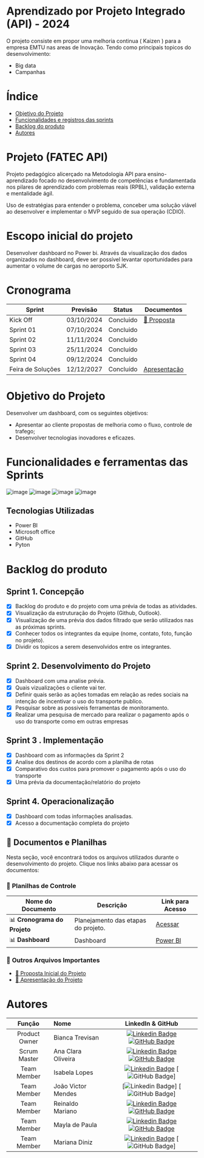 # Aprendizado por Projeto Integrado (API) - 2024

O projeto consiste em propor uma melhoria continua ( Kaizen ) para a empresa EMTU nas areas de Inovação. Tendo como principais topicos do desenvolvimento:
- Big data
- Campanhas 

# Índice
* [Objetivo do Projeto](#objetivo-do-projeto)
* [Funcionalidades e registros das sprints](#funcionalidades-e-registros--das-sprints)
* [Backlog do produto](#Backlog-do-produto)
* [Autores](#autores)

# Projeto (FATEC API) 
Projeto pedagógico alicerçado na Metodologia API para ensino-aprendizado focado no desenvolvimento de competências e fundamentada nos pilares de aprendizado com problemas reais (RPBL), validação externa e mentalidade ágil. 

Uso de estratégias para entender o problema, conceber uma solução viável ao desenvolver e implementar o MVP seguido de sua operação (CDIO). 

# Escopo inicial do projeto
Desenvolver dashboard no Power bi. Através da visualização dos dados organizados no dashboard, deve ser possível levantar oportunidades para aumentar o volume de cargas no aeroporto SJK.   

# Cronograma
Sprint | Previsão | Status| Documentos |
|------|--------|------|--------|
|Kick Off | 03/10/2024 | Concluido |[📎 Proposta](file:///C:/Users/PPCP-BetelAerointeri/Downloads/Estudo%20sobre%20a%20introdu%C3%A7%C3%A3o%20de%20sistemas%20inteligentes%20de%20transporte%20na%20RFB.pdf) |
|Sprint 01 | 07/10/2024| Concluido |   |
|Sprint 02|  11/11/2024| Concluído |  
|Sprint 03| 25/11/2024 | Concluído |
|Sprint 04| 09/12/2024 | Concluído |
|Feira de Soluções|12/12/2027 | Concluído |[Apresentação](file:///C:/Users/PPCP-BetelAerointeri/Downloads/relatorio%20projeto6.pdf)|

# Objetivo do Projeto
Desenvolver um dashboard, com os seguintes objetivos:  
- Apresentar ao cliente propostas de melhoria como o fluxo, controle de trafego;
- Desenvolver tecnologias inovadores e eficazes.
  
# Funcionalidades e ferramentas das Sprints
![image](https://github.com/user-attachments/assets/7e32ca44-e37b-4753-9055-d8809c70518b)
![image](https://github.com/user-attachments/assets/ab56b737-af0e-44fb-9bac-95f1c6d71cb9)
![image](https://github.com/user-attachments/assets/6c17916e-1e8e-46a1-8f68-456d4b4eeaf6)
![image](https://github.com/user-attachments/assets/6e30c417-2776-41c0-8e41-8f1e36555d56)



## Tecnologias Utilizadas

* Power BI
* Microsoft office
* GitHub
* Pyton



# Backlog do produto

## Sprint 1. Concepção
- [x] Backlog do produto e do projeto com uma prévia de todas as atividades.
- [x] Visualização da estruturação do Projeto (Github, Outlook).
- [x] Visualização de uma prévia dos dados filtrado que serão utilizados nas as próximas sprints. 
- [x] Conhecer todos os integrantes da equipe (nome, contato, foto, função no projeto).
- [X] Dividir os topicos a serem desenvolvidos entre os integrantes.

## Sprint 2. Desenvolvimento do Projeto
- [X] Dashboard com uma analise prévia.
- [X] Quais vizualizações o cliente vai ter.
- [X] Definir quais serão as ações tomadas em relação as redes sociais na intenção de incentivar o uso do transporte publico.
- [X] Pesquisar sobre as possiveis ferramentas de monitoramento.
- [X] Realizar uma pesquisa de mercado para realizar o pagamento após o uso do transporte como em outras empresas

## Sprint 3 . Implementação
- [X] Dashboard com as informações da Sprint 2
- [X] Analise dos destinos de acordo com a planilha de rotas
- [X] Comparativo dos custos para promover o pagamento após o uso do transporte
- [X] Uma  prévia da documentação/relatório do projeto

## Sprint 4. Operacionalização
- [X] Dashboard com todas informações analisadas.
- [X] Acesso a documentação completa do projeto

## 📂 **Documentos e Planilhas**

Nesta seção, você encontrará todos os arquivos utilizados durante o desenvolvimento do projeto. Clique nos links abaixo para acessar os documentos:

### 📄 **Planilhas de Controle**
| Nome do Documento                     | Descrição                                  | Link para Acesso                      |
|---------------------------------------|--------------------------------------------|---------------------------------------|
| 📊 **Cronograma do Projeto**           | Planejamento das etapas do projeto. | [Acessar](https://fatec-team-swift-move.atlassian.net/jira/software/projects/SCRUM/boards/1/backlog) |
| 📊 **Dashboard**           | Dashboard | [Power BI](https://app.powerbi.com/links/DF4X2ju4WU?ctid=cf72e2bd-7a2b-4783-bdeb-39d57b07f76f&pbi_source=linkShare) |

### 📂 **Outros Arquivos Importantes**
- [📎 Proposta Inicial do Projeto](file:///C:/Users/PPCP-BetelAerointeri/Downloads/relatorio%20projeto6.pdf)
- [📎 Apresentação do Projeto](file:///C:/Users/PPCP-BetelAerointeri/Downloads/API%20-%20Swift%20Move-%202%C2%BA%20Semestre%20.pdf)


</details>

# Autores
|    Função     | Nome                                  |                                                                                                                                                      LinkedIn & GitHub                                                                                                                                                      |
| :-----------: | :------------------------------------ | :-------------------------------------------------------------------------------------------------------------------------------------------------------------------------------------------------------------------------------------------------------------------------------------------------------------------------: |
| Product Owner |   Bianca Trevisan         |     [![Linkedin Badge](https://img.shields.io/badge/Linkedin-blue?style=flat-square&logo=Linkedin&logoColor=white)](www.linkedin.com/in/biancastrevisan) [![GitHub Badge](https://img.shields.io/badge/GitHub-111217?style=flat-square&logo=github&logoColor=white)](https://github.com/BiaTrevisan)              |
| Scrum Master  | Ana Clara Oliveira |    [![Linkedin Badge](https://img.shields.io/badge/Linkedin-blue?style=flat-square&logo=Linkedin&logoColor=white)](https://www.linkedin.com/in/ana-clara-72347b286?utm_source=share&utm_campaign=share_via&utm_content=profile&utm_medium=ios_app) [![GitHub Badge](https://img.shields.io/badge/GitHub-111217?style=flat-square&logo=github&logoColor=white)](https://github.com/nahclarasilva)     |
| Team Member   | Isabela Lopes             |     [![Linkedin Badge](https://img.shields.io/badge/Linkedin-blue?style=flat-square&logo=Linkedin&logoColor=white)](https://www.linkedin.com/in/isabela-lopes-a35057274?utm_source=share&utm_campaign=share_via&utm_content=profile&utm_medium=ios_app) [![GitHub Badge](https://img.shields.io/badge/GitHub-111217?style=flat-square&logo=github&logoColor=white)]        |
|  Team Member  | João Victor Mendes      |    [![Linkedin Badge](https://img.shields.io/badge/Linkedin-blue?style=flat-square&logo=Linkedin&logoColor=white)] [![GitHub Badge](https://img.shields.io/badge/GitHub-111217?style=flat-square&logo=github&logoColor=white)]          |
|  Team Member  | Reinaldo Mariano     |  [![Linkedin Badge](https://img.shields.io/badge/Linkedin-blue?style=flat-square&logo=Linkedin&logoColor=white)](https://www.linkedin.com/in/reinaldo-mariano-de-oliveira-3ar) [![GitHub Badge](https://img.shields.io/badge/GitHub-111217?style=flat-square&logo=github&logoColor=white)](https://github.com/ReinaldoMariano)      |
|  Team Member  | Mayla de Paula    |           [![Linkedin Badge](https://img.shields.io/badge/Linkedin-blue?style=flat-square&logo=Linkedin&logoColor=white)](www.linkedin.com/in/mayladepaula) [![GitHub Badge](https://img.shields.io/badge/GitHub-111217?style=flat-square&logo=github&logoColor=white)](https://github.com/mayladpaula)          |
|  Team Member  | Mariana Diniz   |      [![Linkedin Badge](https://img.shields.io/badge/Linkedin-blue?style=flat-square&logo=Linkedin&logoColor=white)]([www.linkedin.com/in/biancastrevisan](https://www.linkedin.com/me?trk=p_mwlite_feed-secondary_nav)) [![GitHub Badge](https://img.shields.io/badge/GitHub-111217?style=flat-square&logo=github&logoColor=white)]          |

